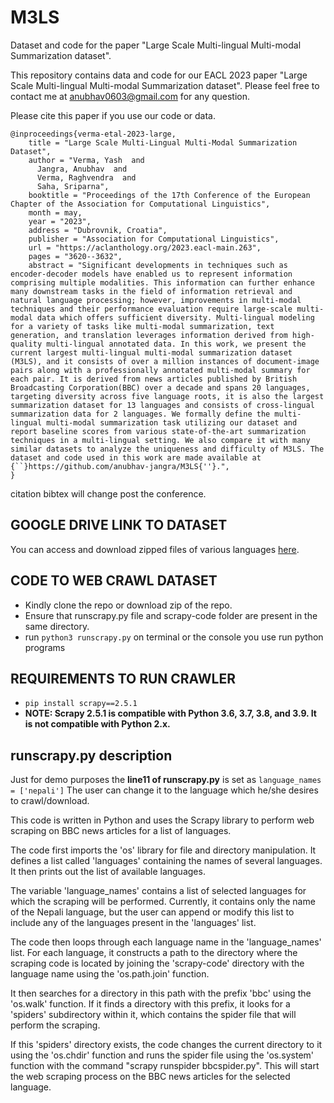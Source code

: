 # M3LS
Dataset and code for the paper "Large Scale Multi-lingual Multi-modal Summarization dataset".

This repository contains data and code for our EACL 2023 paper "Large Scale Multi-lingual Multi-modal Summarization dataset". Please feel free to contact me at [anubhav0603@gmail.com](mailto:anubhav0603@gmail.com) for any question.

Please cite this paper if you use our code or data.

```
@inproceedings{verma-etal-2023-large,
    title = "Large Scale Multi-Lingual Multi-Modal Summarization Dataset",
    author = "Verma, Yash  and
      Jangra, Anubhav  and
      Verma, Raghvendra  and
      Saha, Sriparna",
    booktitle = "Proceedings of the 17th Conference of the European Chapter of the Association for Computational Linguistics",
    month = may,
    year = "2023",
    address = "Dubrovnik, Croatia",
    publisher = "Association for Computational Linguistics",
    url = "https://aclanthology.org/2023.eacl-main.263",
    pages = "3620--3632",
    abstract = "Significant developments in techniques such as encoder-decoder models have enabled us to represent information comprising multiple modalities. This information can further enhance many downstream tasks in the field of information retrieval and natural language processing; however, improvements in multi-modal techniques and their performance evaluation require large-scale multi-modal data which offers sufficient diversity. Multi-lingual modeling for a variety of tasks like multi-modal summarization, text generation, and translation leverages information derived from high-quality multi-lingual annotated data. In this work, we present the current largest multi-lingual multi-modal summarization dataset (M3LS), and it consists of over a million instances of document-image pairs along with a professionally annotated multi-modal summary for each pair. It is derived from news articles published by British Broadcasting Corporation(BBC) over a decade and spans 20 languages, targeting diversity across five language roots, it is also the largest summarization dataset for 13 languages and consists of cross-lingual summarization data for 2 languages. We formally define the multi-lingual multi-modal summarization task utilizing our dataset and report baseline scores from various state-of-the-art summarization techniques in a multi-lingual setting. We also compare it with many similar datasets to analyze the uniqueness and difficulty of M3LS. The dataset and code used in this work are made available at {``}https://github.com/anubhav-jangra/M3LS{''}.",
}
```
citation bibtex will change post the conference.

## GOOGLE DRIVE LINK TO DATASET
You can access and download zipped files of various languages [here](https://drive.google.com/drive/folders/109esyywmS7iud8Fz7AK-Us21bWoVd2rx?usp=sharing).

## CODE TO WEB CRAWL DATASET
- Kindly clone the repo or download zip of the repo.
- Ensure that runscrapy.py file and scrapy-code folder are present in the same directory.
- run `python3 runscrapy.py` on terminal or the console you use run python programs

## REQUIREMENTS TO RUN CRAWLER
- `pip install scrapy==2.5.1`
- **NOTE: Scrapy 2.5.1 is compatible with Python 3.6, 3.7, 3.8, and 3.9. It is not compatible with Python 2.x.**

## runscrapy.py description

Just for demo purposes the **line11 of runscrapy.py** is set as `language_names = ['nepali']`
The user can change it to the language which he/she desires to crawl/download.

This code is written in Python and uses the Scrapy library to perform web scraping on BBC news articles for a list of languages.

The code first imports the 'os' library for file and directory manipulation. It defines a list called 'languages' containing the names of several languages. It then prints out the list of available languages.

The variable 'language_names' contains a list of selected languages for which the scraping will be performed. Currently, it contains only the name of the Nepali language, but the user can append or modify this list to include any of the languages present in the 'languages' list.

The code then loops through each language name in the 'language_names' list. For each language, it constructs a path to the directory where the scraping code is located by joining the 'scrapy-code' directory with the language name using the 'os.path.join' function.

It then searches for a directory in this path with the prefix 'bbc' using the 'os.walk' function. If it finds a directory with this prefix, it looks for a 'spiders' subdirectory within it, which contains the spider file that will perform the scraping.

If this 'spiders' directory exists, the code changes the current directory to it using the 'os.chdir' function and runs the spider file using the 'os.system' function with the command "scrapy runspider bbcspider.py". This will start the web scraping process on the BBC news articles for the selected language.
